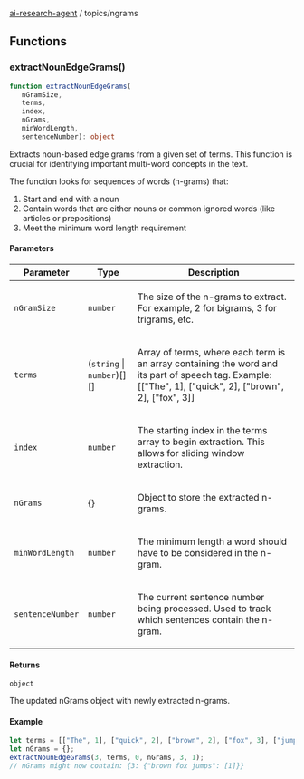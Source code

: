 [ai-research-agent](../index.md) / topics/ngrams

## Functions

### extractNounEdgeGrams()

```ts
function extractNounEdgeGrams(
   nGramSize, 
   terms, 
   index, 
   nGrams, 
   minWordLength, 
   sentenceNumber): object
```

Extracts noun-based edge grams from a given set of terms. This function is crucial
for identifying important multi-word concepts in the text.

The function looks for sequences of words (n-grams) that:
1. Start and end with a noun
2. Contain words that are either nouns or common ignored words (like articles or prepositions)
3. Meet the minimum word length requirement

#### Parameters

<table>
<thead>
<tr>
<th>Parameter</th>
<th>Type</th>
<th>Description</th>
</tr>
</thead>
<tbody>
<tr>
<td>

`nGramSize`

</td>
<td>

`number`

</td>
<td>

The size of the n-grams to extract. For example, 2 for bigrams, 3 for trigrams, etc.

</td>
</tr>
<tr>
<td>

`terms`

</td>
<td>

(`string` \| `number`)[][]

</td>
<td>

Array of terms, where each term is an array containing the word and its part of speech tag.
                                             Example: [["The", 1], ["quick", 2], ["brown", 2], ["fox", 3]]

</td>
</tr>
<tr>
<td>

`index`

</td>
<td>

`number`

</td>
<td>

The starting index in the terms array to begin extraction. This allows for sliding window extraction.

</td>
</tr>
<tr>
<td>

`nGrams`

</td>
<td>

\{\}

</td>
<td>

Object to store the extracted n-grams.

</td>
</tr>
<tr>
<td>

`minWordLength`

</td>
<td>

`number`

</td>
<td>

The minimum length a word should have to be considered in the n-gram.

</td>
</tr>
<tr>
<td>

`sentenceNumber`

</td>
<td>

`number`

</td>
<td>

The current sentence number being processed. Used to track which sentences contain the n-gram.

</td>
</tr>
</tbody>
</table>

#### Returns

`object`

The updated nGrams object with newly extracted n-grams.

#### Example

```ts
let terms = [["The", 1], ["quick", 2], ["brown", 2], ["fox", 3], ["jumps", 4]];
let nGrams = {};
extractNounEdgeGrams(3, terms, 0, nGrams, 3, 1);
// nGrams might now contain: {3: {"brown fox jumps": [1]}}
```
